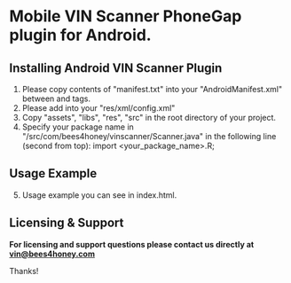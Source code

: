 # Mobile VIN Scanner PhoneGap plugin for Android.

## Installing Android VIN Scanner Plugin

1. Please copy contents of "manifest.txt" into your "AndroidManifest.xml" between <manifest> and </manifest> tags.
2. Please add into your "res/xml/config.xml" 
    <feature name="VinBarScanner">
      <param name="android-package" value="com.bees4honey.vinscanner.plugin.VinBarScanner"/>
    </feature>
3. Copy "assets", "libs", "res", "src" in the root directory of your project.
4. Specify your package name in "/src/com/bees4honey/vinscanner/Scanner.java" in the following line (second from top):
	import <your_package_name>.R;

## Usage Example
5. Usage example you can see in index.html. 	
		
## Licensing & Support

**For licensing and support questions please contact us directly at vin@bees4honey.com**

Thanks!